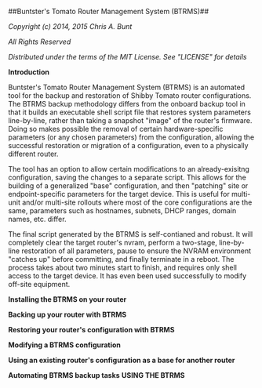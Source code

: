 ##Buntster's Tomato Router Management System (BTRMS)##

*Copyright (c) 2014, 2015 Chris A. Bunt*

*All Rights Reserved*

*Distributed under the terms of the MIT License. See "LICENSE" for details*

**Introduction**

Buntster's Tomato Router Management System (BTRMS) is an automated tool for the backup and restoration of Shibby Tomato router
configurations. The BTRMS backup methodology differs from the onboard backup tool in that it builds an executable shell script 
file that restores system parameters line-by-line, rather than taking a snapshot "image" of the router's firmware. Doing so makes
possible the removal of certain hardware-specific parameters (or any chosen parameters) from the configuration, allowing the
successful restoration or migration of a configuration, even to a physically different router.

The tool has an option to allow certain modifications to an already-exisitng configuration, saving the changes to a separate script.
This allows for the building of a generalized "base" configuration, and then "patching" site or endpoint-specific parameters for the
target device. This is useful for multi-unit and/or multi-site rollouts where most of the core configurations are the same, parameters
such as hostnames, subnets, DHCP ranges, domain names, etc. differ.

The final script generated by the BTRMS is self-contianed and robust. It will completely clear the target router's nvram, perform
a two-stage, line-by-line restoration of all parameters, pause to ensure the NVRAM environment "catches up" before committing, and
finally terminate in a reboot. The process takes about two minutes start to finish, and requires only shell access to the target
device. It has even been used successfully to modify off-site equipment.

**Installing the BTRMS on your router**

**Backing up your router with BTRMS**

**Restoring your router's configuration with BTRMS**

**Modifying a BTRMS configuration**

**Using an existing router's configuration as a base for another router**

**Automating BTRMS backup tasks**
**USING THE BTRMS**


